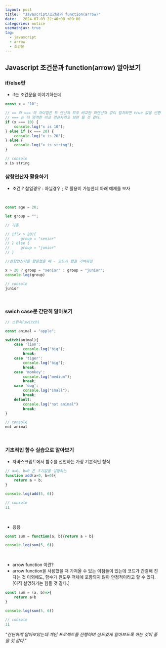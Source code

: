 ```yaml
---
layout: post
title:  "Javascript/조건문과 function(arrow)"
date:   2024-07-03 22:40:00 +09:00
categories: notice
usemathjax: true
tag:
  - javascript
  - arrow
  - 조건문
---
```


## Javascript 조건문과 function(arrow) 알아보기

### if/else란

- if는 조건문을 이야기하는데

```javascript
const x = "10";

// == 와 === 의 차이점은 두 연산자 모두 비교한 피연산자 값이 일치하면 true 값을 반환하고 일치하지 않으면 fales 를 반환한다.
// === 는 더 엄격한 비교 연산자라고 보면 될 것 같다.
if (x === 10) {
    console.log("x is 10");
} else if (x === 20) {
    console.log("x is 20");
} else {
    console.log("x is string");
}

// console
x is string
```

### 삼항연산자 활용하기

- 조건 ? 참일경우 : 아닐경우 ; 로 활용이 가능한데 아래 예제를 보자

<br>

```javascript
const age = 20;

let group = "";

// 기존

// if(x > 20){
//     group = "senior"
// } else {
//     group = "junior"
// }

//삼항연산자를 활용했을 때 - 코드가 한결 가벼워짐

x > 20 ? group = "senior" : group = "junior";
console.log(group)

// console
junior
```

<br>

### swich case문 간단히 알아보기

```javascript
// 스위치(switch)

const animal = "apple";

switch(animal){
    case 'lion':
        console.log("big");
        break;
    case 'tiger':
        console.log("big");
        break;
    case 'monkey':
        console.log("medium");
        break;
    case 'dog':
        console.log("small");
        break;
    default:
        console.log("not animal")
        break;   
}

// console
not animal

```

<br>

### 기초적인 함수 실습으로 알아보기

- 자바스크립트에서 함수를 선언하는 가장 기본적인 형식

```javascript
// a=0, b=0 은 초기값을 설정하는
function add(a=0, b=0){
    return a + b;
}

console.log(add(5, 6))

// console
11
```

<br>

- 응용

```javascript
const sum = function(a, b){return a + b}

console.log(sum(5, 6))
```

<br>

- arrow function 이란?
- arrow function을 사용했을 때 가져올 수 있는 이점들이 있는데 코드가 간결해 진다는 것 이외에도, 함수가 윈도우 객체에 포함되지 않아 안정적이라고 할 수 있다. [아직 설명하기는 힘들 것 같다.]

```javascript
const sum = (a, b)=>{
    return a+b
}

console.log(sum(5, 6))

// console
11
```

_"간단하게 알아보았는데 개인 프로젝트를 진행하며 심도있게 알아보도록 하는 것이 좋을 것 같다."_